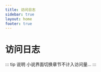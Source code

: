 ```yaml
---
title: 访问日志
sidebar: true
layout: home
footer: true
---
```

# 访问日志


::: tip 说明
小说界面切换章节不计入访问量...
:::
<Visit/>